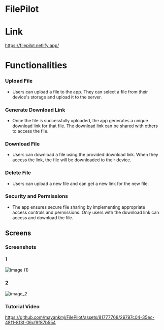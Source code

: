 # FilePilot

# Link
https://filepilot.netlify.app/

# Functionalities 
### Upload File
   - Users can upload a file to the app. They can select a file from their device's storage and upload it to the server.
### Generate Download Link
   - Once the file is successfully uploaded, the app generates a unique download link for that file. The download link can be shared with others to access the file.
### Download File
   - Users can download a file using the provided download link. When they access the link, the file will be downloaded to their device.
### Delete File
   - Users can upload a new file and can get a new link for the new file.
### Security and Permissions
   - The app ensures secure file sharing by implementing appropriate access controls and permissions. Only users with the download link can access and download the file.

## Screens
### Screenshots
#### 1
![image (1)](https://github.com/mayankmj/FilePilot/assets/81777768/94c9b8a6-fd5b-411e-a4ae-d03077f7becd)
### 2
![image_2](https://github.com/mayankmj/FilePilot/assets/81777768/1eb3ecb5-ac85-4331-8697-5feb188b2fc6)

### Tutorial Video


https://github.com/mayankmj/FilePilot/assets/81777768/29797c04-35ec-48f1-8f3f-06cf9f87b554


